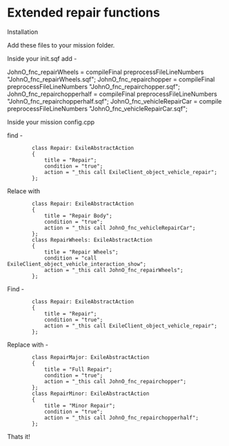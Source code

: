 # Extended repair functions	

Installation

Add these files to your mission folder.

Inside your init.sqf add -

JohnO_fnc_repairWheels = compileFinal preprocessFileLineNumbers "JohnO_fnc_repairWheels.sqf";
JohnO_fnc_repairchopper = compileFinal preprocessFileLineNumbers "JohnO_fnc_repairchopper.sqf";
JohnO_fnc_repairchopperhalf = compileFinal preprocessFileLineNumbers "JohnO_fnc_repairchopperhalf.sqf";
JohnO_fnc_vehicleRepairCar = compile preprocessFileLineNumbers "JohnO_fnc_vehicleRepairCar.sqf";

Inside your mission config.cpp

find -
	
			class Repair: ExileAbstractAction
			{
				title = "Repair";
				condition = "true";
				action = "_this call ExileClient_object_vehicle_repair";
			};
			
			
Relace with
			
			class Repair: ExileAbstractAction
			{
				title = "Repair Body";
				condition = "true";
				action = "_this call JohnO_fnc_vehicleRepairCar";
			};
			class RepairWheels: ExileAbstractAction
			{
				title = "Repair Wheels";
				condition = "call ExileClient_object_vehicle_interaction_show";
				action = "_this call JohnO_fnc_repairWheels";
			};
			
Find -

			class Repair: ExileAbstractAction
			{
				title = "Repair";
				condition = "true";
				action = "_this call ExileClient_object_vehicle_repair";
			};
			
Replace with -
		
			class RepairMajor: ExileAbstractAction
			{
				title = "Full Repair";
				condition = "true";
				action = "_this call JohnO_fnc_repairchopper";
			};
			class RepairMinor: ExileAbstractAction
			{
				title = "Minor Repair";
				condition = "true";
				action = "_this call JohnO_fnc_repairchopperhalf";
			};
Thats it!
			